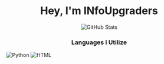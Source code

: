 <h1 align="center">Hey, I'm INfoUpgraders<br></h1>

<p align="center"><img alt="GitHub Stats" src="https://github-readme-stats.vercel.app/api?username=infoupgraders&show_icons=true&hide_border=true&line_height=25&title_color=6da860&icon_color=6da860&show_owner=true"></p>

<h3 align="center">Languages I Utilize<br></h3>

![Python](https://img.shields.io/badge/-Python-23272A?style=flat&logo=python)
![HTML](https://img.shields.io/badge/-HTML-23272A?style=flat&logo=html)
